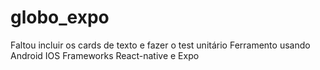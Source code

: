 # globo_expo
Faltou incluir os cards de texto e fazer o test unitário
Ferramento usando Android IOS
Frameworks React-native e Expo
